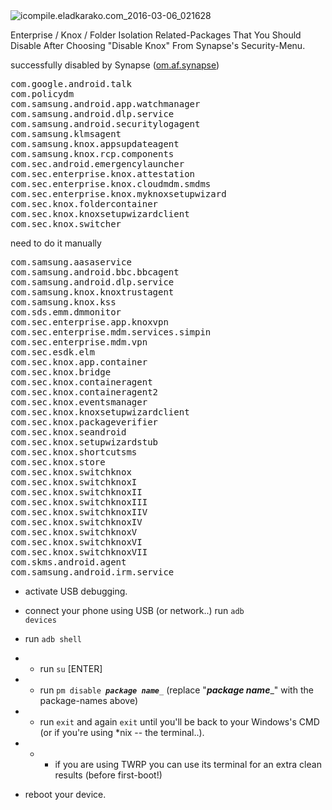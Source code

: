 <img src="https://icompile.eladkarako.com/_uploads/2016/03/icompile.eladkarako.com_2016-03-06_021628.jpg" alt="icompile.eladkarako.com_2016-03-06_021628" rem-width="401" rem-height="426" class="alignnone size-full wp-image-4864" />

Enterprise / Knox / Folder Isolation Related-Packages
That You Should Disable After Choosing "Disable Knox" From Synapse's Security-Menu.

successfully disabled by Synapse (<a href="https://play.google.com/store/apps/details?id=com.af.synapse" target="_blank">om.af.synapse</a>)
<pre>
com.google.android.talk
com.policydm
com.samsung.android.app.watchmanager
com.samsung.android.dlp.service
com.samsung.android.securitylogagent
com.samsung.klmsagent
com.samsung.knox.appsupdateagent
com.samsung.knox.rcp.components
com.sec.android.emergencylauncher
com.sec.enterprise.knox.attestation
com.sec.enterprise.knox.cloudmdm.smdms
com.sec.enterprise.knox.myknoxsetupwizard
com.sec.knox.foldercontainer
com.sec.knox.knoxsetupwizardclient
com.sec.knox.switcher
</pre>

need to do it manually
<pre>
com.samsung.aasaservice
com.samsung.android.bbc.bbcagent
com.samsung.android.dlp.service
com.samsung.knox.knoxtrustagent
com.samsung.knox.kss
com.sds.emm.dmmonitor
com.sec.enterprise.app.knoxvpn
com.sec.enterprise.mdm.services.simpin
com.sec.enterprise.mdm.vpn
com.sec.esdk.elm
com.sec.knox.app.container
com.sec.knox.bridge
com.sec.knox.containeragent
com.sec.knox.containeragent2
com.sec.knox.eventsmanager
com.sec.knox.knoxsetupwizardclient
com.sec.knox.packageverifier
com.sec.knox.seandroid
com.sec.knox.setupwizardstub
com.sec.knox.shortcutsms
com.sec.knox.store
com.sec.knox.switchknox
com.sec.knox.switchknoxI
com.sec.knox.switchknoxII
com.sec.knox.switchknoxIII
com.sec.knox.switchknoxIIV
com.sec.knox.switchknoxIV
com.sec.knox.switchknoxV
com.sec.knox.switchknoxVI
com.sec.knox.switchknoxVII
com.skms.android.agent
com.samsung.android.irm.service
</pre>

- activate USB debugging.
- connect your phone using USB (or network..) run <code>adb devices</code>
- run <code>adb shell</code>
-  -  run <code>su</code> [ENTER]
-  -  run <code>pm disable ___package name____</code>
      (replace "___package name____" with the package-names above)
-  -  run <code>exit</code> and again <code>exit</code> until you'll be back to your Windows's CMD (or if you're using *nix -- the terminal..).
-  -  - if you are using TWRP you can use its terminal for an extra clean results (before first-boot!)

- reboot your device.